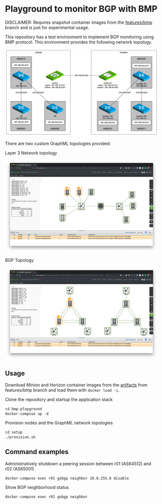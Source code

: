 # Playground to monitor BGP with BMP

DISCLAIMER: Requires snapshot container images from the [features/bmp](https://github.com/OpenNMS/opennms/tree/features/bmp) branch and is just for experimental usage.

This repository has a test environment to implement BGP monitoring using BMP protocol.
This environment provides the following network topology.

![](bgp-playground.png)

There are two custom GraphML topologies provided:

Layer 3 Network topology

![](layer3-topology.png)

BGP Topology

![](bgp-topology.png)

## Usage

Download Minion and Horizon container images from the [artifacts](https://circleci.com/gh/OpenNMS/opennms/tree/features%2Fbmp) from features/bmp branch and load them with `docker load -i`.

Clone the repository and startup the application stack

```
cd bmp-playground
docker-compose up -d
```

Provision nodes and the GraphML network topologies

```
cd setup
./provision.sh
```

## Command examples

Administratively shutdown a peering session between r01 (AS64512) and r02 (AS65001)
```
docker-compose exec r01 gobgp neighbor 10.0.255.6 disable
```

Show BGP neighborhood status
```
docker-compose exec r01 gobgp neighbor
```
